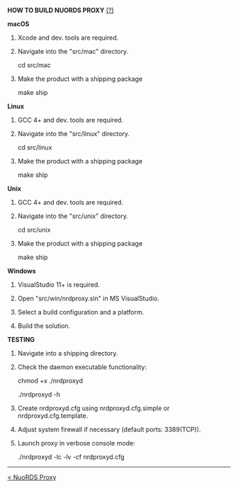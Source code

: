 **HOW TO BUILD NUORDS PROXY** [(?)](../README.md)


**macOS**

1. Xcode and dev. tools are required.

2. Navigate into the "src/mac" directory.  

   cd src/mac

3. Make the product with a shipping package

   make ship


**Linux**

1. GCC 4+ and dev. tools are required.
   
2. Navigate into the "src/linux" directory.  

   cd src/linux

3. Make the product with a shipping package

   make ship


**Unix**

1. GCC 4+ and dev. tools are required.

2. Navigate into the "src/unix" directory.  

   cd src/unix

3. Make the product with a shipping package

   make ship


**Windows**

1. VisualStudio 11+ is required.

2. Open "src/win/nrdproxy.sln" in MS VisualStudio.

3. Select a build configuration and a platform.

4. Build the solution.


**TESTING**

1. Navigate into a shipping directory.

2. Check the daemon executable functionality:

   chmod +x ./nrdproxyd    
   
   ./nrdproxyd -h

3. Create nrdproxyd.cfg using nrdproxyd.cfg.simple or nrdproxyd.cfg.template.

4. Adjust system firewall if necessary (default ports: 3389(TCP)).

5. Launch proxy in verbose console mode:

   ./nrdproxyd -lc -lv -cf nrdproxyd.cfg
   
------------------------------
[< NuoRDS Proxy](../README.md) 

